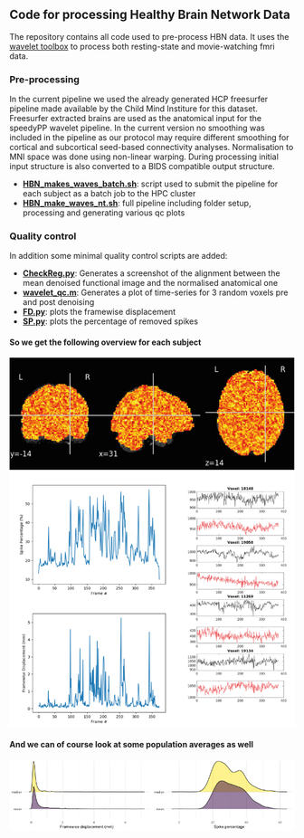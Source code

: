 ## Code for processing Healthy Brain Network Data

The repository contains all code used to pre-process HBN data. It uses the [wavelet toolbox](http://www.brainwavelet.org/) to process both resting-state and movie-watching fmri data.


### Pre-processing
In the current pipeline we used the already generated HCP freesurfer pipeline made available by the Child Mind Institure for this dataset. Freesurfer extracted brains are used as the anatomical input for the speedyPP wavelet pipeline. In the current version no smoothing was included in the pipeline as our protocol may require different smoothing for cortical and subcortical seed-based connectivity analyses. Normalisation to MNI space was done using non-linear warping. During processing initial input structure is also converted to a BIDS compatible output structure.

- **[HBN_makes_waves_batch.sh](/Code/PreProcessing/HBN_makes_waves_batch.sh)**: script used to submit the pipeline for each subject as a batch job to the HPC cluster    
- **[HBN_make_waves_nt.sh](/Code/PreProcessing/HBN_make_waves_nt.sh)**: full pipeline including folder setup, processing and generating various qc plots

### Quality control
In addition some minimal quality control scripts are added:

- **[CheckReg.py](/Code/Utils/CheckReg.py)**: Generates a screenshot of the alignment between the mean denoised functional image and the normalised anatomical one    
- **[wavelet_qc.m](/Code/Utils/wavelet_qc.m)**: Generates a plot of time-series for 3 random voxels pre and post denoising    
- **[FD.py](/Code/Utils/FD.py)**: plots the framewise displacement    
- **[SP.py](/Code/Utils/SP.py)**: plots the percentage of removed spikes     

#### So we get the following overview for each subject    
![QC example](/Figures/example_qc.png)


#### And we can of course look at some population averages as well  
![QC example](/Figures/qc_fd_sp.png)
